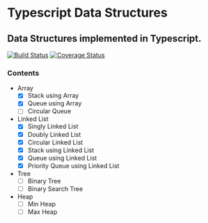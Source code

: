 # Typescript Data Structures

## Data Structures implemented in Typescript.

[![Build Status](https://travis-ci.com/digi0ps/typescript-data-structures.svg?branch=master)](https://travis-ci.com/digi0ps/typescript-data-structures)
[![Coverage Status](https://coveralls.io/repos/github/digi0ps/typescript-data-structures/badge.svg?branch=master)](https://coveralls.io/github/digi0ps/typescript-data-structures?branch=master)

### Contents

- Array
  - [x] Stack using Array
  - [x] Queue using Array
  - [ ] Circular Queue
- Linked List
  - [x] Singly Linked List
  - [x] Doubly Linked List
  - [x] Circular Linked List
  - [x] Stack using Linked List
  - [x] Queue using Linked List
  - [x] Priority Queue using Linked List
- Tree
  - [ ] Binary Tree
  - [ ] Binary Search Tree
- Heap
  - [ ] Min Heap
  - [ ] Max Heap
